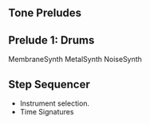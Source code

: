 Tone Preludes
-------------

Prelude 1: Drums
----------------
MembraneSynth
MetalSynth
NoiseSynth

Step Sequencer
--------------
- Instrument selection.
- Time Signatures

